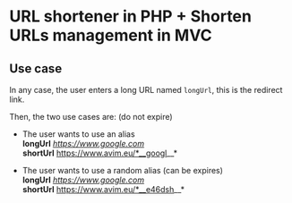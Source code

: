 # URL shortener in PHP + Shorten URLs management in MVC

## Use case

In any case, the user enters a long URL named `longUrl`, this is the redirect link.

Then, the two use cases are: (do not expire)

* The user wants to use an alias  
    **longUrl** _https://www.google.com_  
    **shortUrl** https://www.avim.eu/*__googl__*

* The user wants to use a random alias (can be expires)  
    **longUrl** _https://www.google.com_  
    **shortUrl** https://www.avim.eu/*__e46dsh__*
